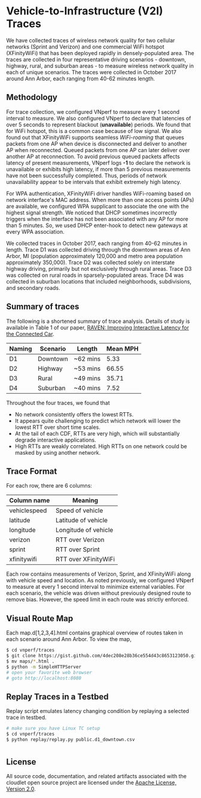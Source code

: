 # Vehicle-to-Infrastructure (V2I) Traces
We have collected traces of wireless network quality for two cellular networks
(Sprint and Verizon) and one commercial WiFi hotspot (XFinityWiFi) that has been
deployed rapidly in densely-populated area.
The traces are collected in four representative driving scenarios - downtown,
highway, rural, and suburban areas - to measure wireless network quality in each
of unique scenarios. 
The traces were collected in October 2017 around Ann Arbor, each ranging from
40-62 minutes length.


## Methodology
For trace collection, we configured VNperf to measure every 1 second
interval to measure.
We also configured VNperf to declare that latencies of over 5 seconds to
represent blackout (**unavailable**) periods. We found that for WiFi hotspot,
this is a common case because of low signal. We also found out that 
XFinityWiFi supports seamless *WiFi-roaming* that queues packets from one AP
when device is disconnected and deliver to another AP when reconnected. 
Queued packets from one AP can later deliver over another AP at reconnection.
To avoid previous queued packets affects latency of present measurements, VNperf
logs **-1** to declare the network is unavailable or exhibits high latency, if
more than 5 previous measurements have not been successfully completed.
Thus, periods of network unavailability appear to be intervals that exhibit
extremely high latency.

For WPA authentication, XFinityWiFi driver handles WiFi-roaming based on network
interface's MAC address. When more than one access points (APs) are available,
we configured WPA supplicant to associate the one with the highest signal
strength. We noticed that DHCP sometimes incorrectly triggers when the
interface has not been associated with any AP for more than 5 minutes. So, we
used DHCP enter-hook to detect new gateways at every WPA association.

We collected traces in October 2017, each ranging from 40-62 minutes in length.
Trace D1 was collected driving through the downtown areas of Ann Arbor, MI
(population approximately 120,000 and metro area population approximately
350,000).  Trace D2 was collected solely on interstate highway driving,
primarily but not exclusively through rural areas.  Trace D3 was collected on
rural roads in sparsely-populated areas.  Trace D4 was collected in suburban
locations that included neighborhoods, subdivisions, and secondary roads. 

## Summary of traces
The following is a shortened summary of trace analysis.  Details of study is
available in Table 1 of our paper, [RAVEN: Improving Interactive Latency
for the Connected Car](https://goo.gl/JNgHDu). 

| Naming | Scenario | Length | Mean MPH |
| ------ | -------- | ------ | -------- |
| D1 | Downtown | ~62 mins | 5.33 |
| D2 | Highway | ~53 mins | 66.55 |
| D3 | Rural | ~49 mins | 35.71 | 
| D4 | Suburban | ~40 mins | 7.52 |

Throughout the four traces, we found that 
* No network consistently offers the lowest RTTs.
* It appears quite challenging to predict which network will lower the lowest
  RTT over short time scales.
* At the tail of each CDF, RTTs are very high, which will substantially degrade
  interactive applications.
* High RTTs are weakly correlated. High RTTs on one network could be masked by
  using another network.

## Trace Format
For each row, there are 6 columns:

| Column name  | Meaning  | 
| ------------ | --------- |
| vehiclespeed| Speed of vehicle|
| latitude| Latitude of vehicle|
| longitude| Longitude of vehicle|
| verizon| RTT over Verizon|
| sprint| RTT over Sprint|
| xfinitywifi| RTT over XFinityWiFi|

Each row contains measurements of Verizon, Sprint, and XFinityWiFi along with
vehicle speed and location. As noted previously, we configured VNperf to measure
at every 1 second interval to minimize external variables.
For each scenario, the vehicle was driven without previously designed route to
remove bias. However, the speed limit in each route was strictly enforced.

## Visual Route Map 
Each map.d[1,2,3,4].html contains graphical overview of routes taken in each
scenario around Ann Arbor. To view the map, 
```bash
$ cd vnperf/traces
$ git clone https://gist.github.com/4dec208e28b36ce554d43c8653123050.git maps/
$ mv maps/*.html .
$ python -m SimpleHTTPServer
# open your favorite web browser
# goto http://localhost:8080 
```

## Replay Traces in a Testbed
Replay script emulates latency changing condition by replaying a selected trace
in testbed.
```bash
# make sure you have Linux TC setup
$ cd vnperf/traces
$ python replay/replay.py public.d1_downtown.csv
```

#

## License
All source code, documentation, and related artifacts associated with the
cloudlet open source project are licensed under the [Apache License, Version
2.0](http://www.apache.org/licenses/LICENSE-2.0.html).
